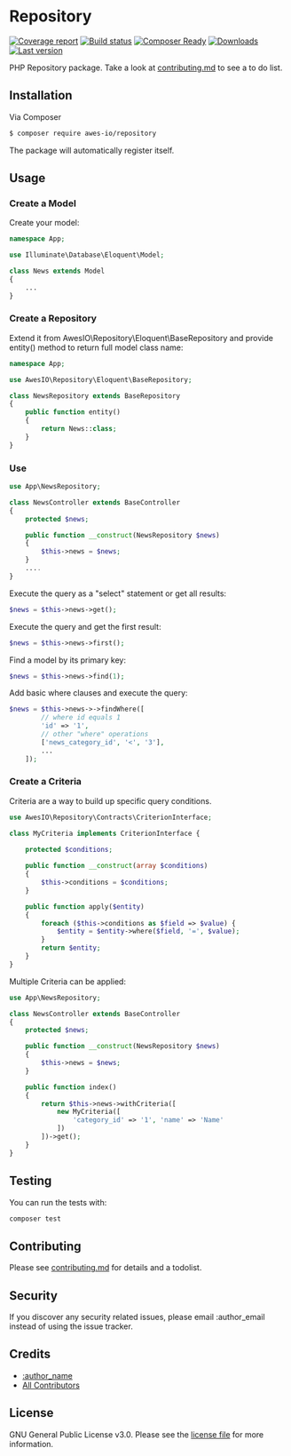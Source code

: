 # Repository

[![Coverage report](http://gitlab.awescode.com/awes-io/repository/badges/master/coverage.svg)](https://www.awes.io/)
[![Build status](http://gitlab.awescode.com/awes-io/repository/badges/master/build.svg)](https://www.awes.io/)
[![Composer Ready](https://www.awc.wtf/awes-io/repository/status.svg)](https://www.awes.io/)
[![Downloads](https://www.awc.wtf/awes-io/repository/downloads.svg)](https://www.awes.io/)
[![Last version](https://www.awc.wtf/awes-io/repository/version.svg)](https://www.awes.io/) 


PHP Repository package. Take a look at [contributing.md](contributing.md) to see a to do list.

## Installation

Via Composer

``` bash
$ composer require awes-io/repository
```

The package will automatically register itself.

## Usage

### Create a Model

Create your model:

```php
namespace App;

use Illuminate\Database\Eloquent\Model;

class News extends Model 
{
    ...
}
```

### Create a Repository

Extend it from AwesIO\Repository\Eloquent\BaseRepository and provide entity() method to return full model class name:

```php
namespace App;

use AwesIO\Repository\Eloquent\BaseRepository;

class NewsRepository extends BaseRepository
{
    public function entity()
    {
        return News::class;
    }
}
```

### Use

```php
use App\NewsRepository;

class NewsController extends BaseController 
{
    protected $news;

    public function __construct(NewsRepository $news)
    {
        $this->news = $news;
    }
    ....
}
```

Execute the query as a "select" statement or get all results:

```php
$news = $this->news->get();
```

Execute the query and get the first result:

```php
$news = $this->news->first();
```

Find a model by its primary key:

```php
$news = $this->news->find(1);
```

Add basic where clauses and execute the query:

```php
$news = $this->news->->findWhere([
        // where id equals 1
        'id' => '1',
        // other "where" operations
        ['news_category_id', '<', '3'],
        ...
    ]);
```

### Create a Criteria

Criteria are a way to build up specific query conditions.

```php
use AwesIO\Repository\Contracts\CriterionInterface;

class MyCriteria implements CriterionInterface {

    protected $conditions;
    
    public function __construct(array $conditions)
    {
        $this->conditions = $conditions;
    }

    public function apply($entity)
    {
        foreach ($this->conditions as $field => $value) {
            $entity = $entity->where($field, '=', $value);
        }
        return $entity;
    }
}
```

Multiple Criteria can be applied:

```php
use App\NewsRepository;

class NewsController extends BaseController 
{
    protected $news;

    public function __construct(NewsRepository $news)
    {
        $this->news = $news;
    }

    public function index()
    {
        return $this->news->withCriteria([
            new MyCriteria([
                'category_id' => '1', 'name' => 'Name'
            ])
        ])->get();
    }
}
```

## Testing

You can run the tests with:

```bash
composer test
```

## Contributing

Please see [contributing.md](contributing.md) for details and a todolist.

## Security

If you discover any security related issues, please email :author_email instead of using the issue tracker.

## Credits

- [:author_name][link-author]
- [All Contributors][link-contributors]

## License

GNU General Public License v3.0. Please see the [license file](license.md) for more information.

[ico-version]: https://img.shields.io/packagist/v/awes-io/repository.svg?style=flat-square
[ico-downloads]: https://img.shields.io/packagist/dt/awes-io/repository.svg?style=flat-square
[ico-travis]: https://img.shields.io/travis/awes-io/repository/master.svg?style=flat-square
[ico-styleci]: https://styleci.io/repos/12345678/shield

[link-packagist]: https://packagist.org/packages/awes-io/repository
[link-downloads]: https://packagist.org/packages/awes-io/repository
[link-travis]: https://travis-ci.org/awes-io/repository
[link-styleci]: https://styleci.io/repos/12345678
[link-author]: https://github.com/awes-io
[link-contributors]: ../../contributors]

